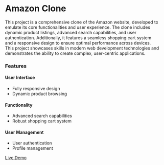 # Amazon Clone

This project is a comprehensive clone of the Amazon website, developed to emulate its core functionalities and user experience. The clone includes dynamic product listings, advanced search capabilities, and user authentication. Additionally, it features a seamless shopping cart system and a responsive design to ensure optimal performance across devices. This project showcases skills in modern web development technologies and demonstrates the ability to create complex, user-centric applications.

### Features

#### User Interface
- Fully responsive design
- Dynamic product browsing

#### Functionality
- Advanced search capabilities
- Robust shopping cart system

#### User Management
- User authentication
- Profile management

[Live Demo](https://cloning-amazon-website.netlify.app/)
